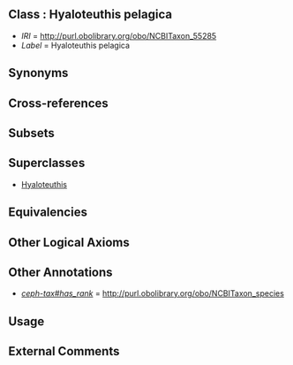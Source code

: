 
## Class : Hyaloteuthis pelagica

 * *IRI* = http://purl.obolibrary.org/obo/NCBITaxon_55285
 * *Label* = Hyaloteuthis pelagica

## Synonyms


## Cross-references


## Subsets


## Superclasses

 * [Hyaloteuthis](../../NCBITaxon/84/NCBITaxon_55284.md)

## Equivalencies


## Other Logical Axioms


## Other Annotations

 * *[ceph-tax#has_rank](../../ceph-tax#has/nk/ceph-tax#has_rank.md)* = http://purl.obolibrary.org/obo/NCBITaxon_species

## Usage


## External Comments

